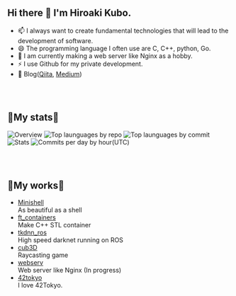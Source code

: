 ## Hi there 👋 I'm Hiroaki Kubo.
- 📫 I always want to create fundamental technologies that will lead to the development of software.
- 😄 The programming language I often use are C, C++, python, Go.
- 🌱 I am currently making a web server like Nginx as a hobby.
- ⚡ I use Github for my private development.
- 💬 Blog([Qiita](https://qiita.com/Hiroaki-K4), [Medium](https://medium.com/@hirok4))

<br />
<br />

## 👯My stats👯
![Overview](https://github-profile-summary-cards.vercel.app/api/cards/profile-details?username=Hiroaki-K4&theme=monokai)
![Top launguages by repo](https://github-profile-summary-cards.vercel.app/api/cards/repos-per-language?username=Hiroaki-K4&theme=monokai)
![Top launguages by commit](https://github-profile-summary-cards.vercel.app/api/cards/most-commit-language?username=Hiroaki-K4&theme=monokai)
![Stats](https://github-profile-summary-cards.vercel.app/api/cards/stats?username=Hiroaki-K4&theme=monokai)
![Commits per day by hour(UTC)](https://github-profile-summary-cards.vercel.app/api/cards/productive-time?username=Hiroaki-K4&theme=monokai)

<br />
<br />

## 🌱My works🌱
- [Minishell](https://github.com/Hiroaki-K4/minishell)  
As beautiful as a shell
- [ft_containers](https://github.com/Hiroaki-K4/ft_containers)  
Make C++ STL container
- [tkdnn_ros](https://github.com/Hiroaki-K4/tkdnn_ros)  
High speed darknet running on ROS
- [cub3D](https://github.com/Hiroaki-K4/cub3D)  
Raycasting game
- [webserv](https://github.com/Hiroaki-K4/webserv)  
Web server like Nginx (In progress)
- [42tokyo](https://github.com/Hiroaki-K4/42tokyo)  
I love 42Tokyo.

<br />

<!--
**Hiroaki-K4/Hiroaki-K4** is a ✨ _special_ ✨ repository because its `README.md` (this file) appears on your GitHub profile.


Here are some ideas to get you started:

- 🔭 I’m currently working on ...
- 🌱 I’m currently learning ...
- 👯 I’m looking to collaborate on ...
- 🤔 I’m looking for help with ...
- 💬 Ask me about ...
- 📫 How to reach me: ...
- 😄 Pronouns: ...
- ⚡ Fun fact: ...
-->
